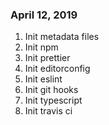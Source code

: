 ### April 12, 2019

1. Init metadata files
2. Init npm
3. Init prettier
4. Init editorconfig
5. Init eslint
6. Init git hooks
7. Init typescript
8. Init travis ci
